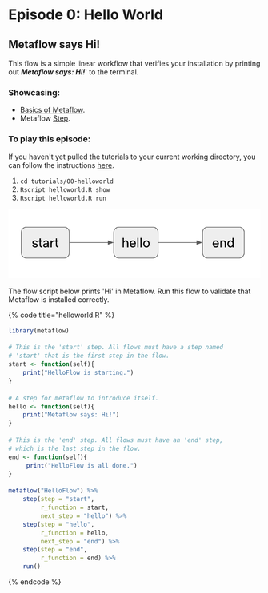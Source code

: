 # Episode 0: Hello World

## Metaflow says Hi!

This flow is a simple linear workflow that verifies your installation by printing out _**Metaflow says: Hi!**_' to the terminal.

### Showcasing:

* [Basics of Metaflow](../../../metaflow/basics.md).
* Metaflow [Step](../../../metaflow/basics.md#linear).

### To play this episode:

If you haven't yet pulled the tutorials to your current working directory, you can follow the instructions [here](../#pull-tutorials). 

1. `cd tutorials/00-helloworld`
2. `Rscript helloworld.R show`
3. `Rscript helloworld.R run`

![](../../../.gitbook/assets/tutorial-episode-0.png)

The flow script below prints 'Hi' in Metaflow. Run this flow to validate that Metaflow is installed correctly.

{% code title="helloworld.R" %}
```r
library(metaflow)

# This is the 'start' step. All flows must have a step named 
# 'start' that is the first step in the flow.
start <- function(self){
    print("HelloFlow is starting.")
}

# A step for metaflow to introduce itself.
hello <- function(self){
    print("Metaflow says: Hi!") 
}

# This is the 'end' step. All flows must have an 'end' step, 
# which is the last step in the flow.
end <- function(self){
     print("HelloFlow is all done.")
}

metaflow("HelloFlow") %>%
    step(step = "start", 
         r_function = start, 
         next_step = "hello") %>%
    step(step = "hello", 
         r_function = hello,  
         next_step = "end") %>%
    step(step = "end", 
         r_function = end) %>% 
    run()
```
{% endcode %}

